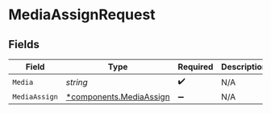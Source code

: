 # MediaAssignRequest


## Fields

| Field                                                             | Type                                                              | Required                                                          | Description                                                       |
| ----------------------------------------------------------------- | ----------------------------------------------------------------- | ----------------------------------------------------------------- | ----------------------------------------------------------------- |
| `Media`                                                           | *string*                                                          | :heavy_check_mark:                                                | N/A                                                               |
| `MediaAssign`                                                     | [*components.MediaAssign](../../models/components/mediaassign.md) | :heavy_minus_sign:                                                | N/A                                                               |